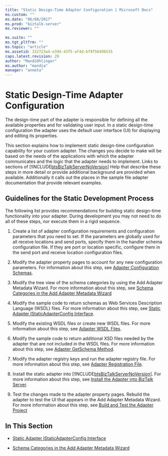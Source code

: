 ```yaml
---
title: "Static Design-Time Adapter Configuration | Microsoft Docs"
ms.custom: ""
ms.date: "06/08/2017"
ms.prod: "biztalk-server"
ms.reviewer: ""

ms.suite: ""
ms.tgt_pltfrm: ""
ms.topic: "article"
ms.assetid: 332723a4-e39d-43f5-af4d-bf9f56496535
caps.latest.revision: 28
author: "MandiOhlinger"
ms.author: "mandia"
manager: "anneta"
---
```

# Static Design-Time Adapter Configuration
The design-time part of the adapter is responsible for defining all the available properties and for validating user input. In a static design-time configuration the adapter uses the default user interface (UI) for displaying and editing its properties.  
  
 This section explains how to implement static design-time configuration capability for your custom adapter. The changes you decide to make will be based on the needs of the applications with which the adapter communicates and the logic that the adapter needs to implement. Links to sections of [!INCLUDE[btsBizTalkServerNoVersion](../includes/btsbiztalkservernoversion-md.md)] Help that describe these steps in more detail or provide additional background are provided when available. Additionally it calls out the places in the sample file adapter documentation that provide relevant examples.  
  
## Guidelines for the Static Development Process  
 The following list provides recommendations for building static design-time functionality into your adapter. During development you may not need to do all of these steps, nor execute them in a rigid sequence.  
  
1.  Create a list of adapter configuration requirements and configuration parameters that you need to set. If the parameters are globally used for all receive locations and send ports, specify them in the handler schema configuration file. If they are port or location specific, configure them in the send port and receive location configuration files.  
  
2.  Modify the adapter property pages to account for any new configuration parameters. For information about this step, see [Adapter Configuration Schemas](../core/adapter-configuration-schemas.md).  
  
3.  Modify the tree view of the schema categories by using the Add Adapter Metadata Wizard. For more information about this step, see [Schema Categories in the Add Adapter Metadata Wizard](../core/schema-categories-in-the-add-adapter-metadata-wizard.md)  
  
4.  Modify the sample code to return schemas as Web Services Description Language (WSDL) files. For more information about this step, see [Static Adapter IStaticAdapterConfig Interface](../core/static-adapter-istaticadapterconfig-interface.md).  
  
5.  Modify the existing WSDL files or create new WSDL files. For more information about this step, see [Adapter WSDL Files](../core/adapter-wsdl-files.md).  
  
6.  Modify the sample code to return additional XSD files needed by the adapter that are not included in the WSDL files. For more information about this step, see [Adapter GetSchema Method](../core/adapter-getschema-method.md).  
  
7.  Modify the adapter registry keys and run the adapter registry file. For more information about this step, see [Adapter Registration File](../core/adapter-registration-file.md).  
  
8.  Install the static adapter into [!INCLUDE[btsBizTalkServerNoVersion](../includes/btsbiztalkservernoversion-md.md)]. For more information about this step, see [Install the Adapter into BizTalk Server](../core/install-the-adapter-into-biztalk-server.md).  
  
9. Test the changes made to the adapter property pages. Rebuild the adapter to test the UI that appears in the Add Adapter Metadata Wizard. For more information about this step, see [Build and Test the Adapter Project](../core/build-and-test-the-adapter-project.md)  
  
## In This Section  
  
-   [Static Adapter IStaticAdapterConfig Interface](../core/static-adapter-istaticadapterconfig-interface.md)  
  
-   [Schema Categories in the Add Adapter Metadata Wizard](../core/schema-categories-in-the-add-adapter-metadata-wizard.md)